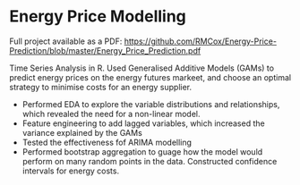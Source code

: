 # Energy Price Modelling

Full project available as a PDF:
https://github.com/RMCox/Energy-Price-Prediction/blob/master/Energy_Price_Prediction.pdf

Time Series Analysis in R. Used Generalised Additive Models (GAMs) to predict energy prices on the energy futures markeet, and choose an optimal strategy to minimise costs for an energy supplier.

* Performed EDA to explore the variable distributions and relationships, which revealed the need for a non-linear model.
* Feature engineering to add lagged variables, which increased the variance explained by the GAMs
* Tested the effectiveness fof ARIMA modelling
* Performed bootstrap aggregation to guage how the model would perform on many random points in the data. Constructed confidence intervals for energy costs.



